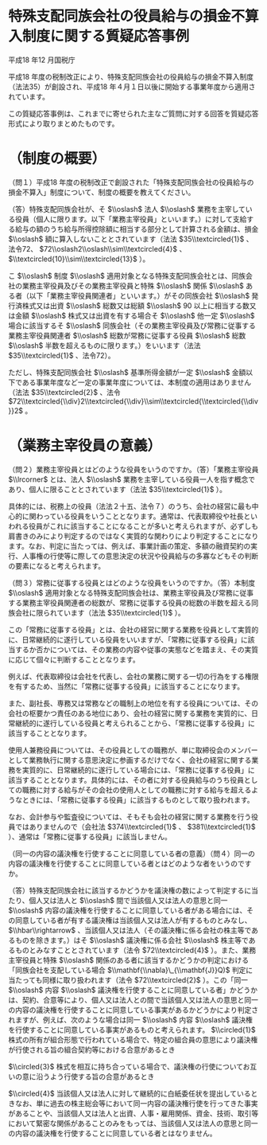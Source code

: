 # 特殊支配同族会社の役員給与の損金不算入制度に関する質疑応答事例

平成18 年12 月国税庁

平成18 年度の税制改正により、特殊支配同族会社の役員給与の損金不算入制度（法法35）が創設され、平成18 年４月１日以後に開始する事業年度から適用されています。

この質疑応答事例は、これまでに寄せられた主なご質問に対する回答を質疑応答形式により取りまとめたものです。

# （制度の概要）

（問１）平成18 年度の税制改正で創設された「特殊支配同族会社の役員給与の損金不算入」制度について、制度の概要を教えてください。

（答）特殊支配同族会社が、そ $\\oslash$ 法人 $\\oslash$ 業務を主宰している役員（個人に限ります。以下「業務主宰役員」といいます。）に対して支給する給与の額のうち給与所得控除額に相当する部分として計算される金額は、損金 $\\oslash$ 額に算入しないこととされています（法法 $35\\textcircled{1}$ 、法令72、 $72\\oslash2\\oslash\\sim\\textcircled{4}$ 、 $\\textcircled{10}\\sim\\textcircled{13}$ ）。

こ $\\oslash$ 制度 $\\oslash$ 適用対象となる特殊支配同族会社とは、同族会社の業務主宰役員及びその業務主宰役員と特殊 $\\oslash$ 関係 $\\oslash$ ある者（以下「業務主宰役員関連者」といいます。）がその同族会社 $\\oslash$ 発行済株式又は出資 $\\oslash$ 総数又は総額 $\\oslash$ $90%$ 以上に相当する数又は金額 $\\oslash$ 株式又は出資を有する場合そ $\\oslash$ 他一定 $\\oslash$ 場合に該当するそ $\\oslash$ 同族会社（その業務主宰役員及び常務に従事する業務主宰役員関連者 $\\oslash$ 総数が常務に従事する役員 $\\oslash$ 総数 $\\oslash$ 半数を超えるものに限ります。）をいいます（法法 $35\\textcircled{1}$ 、法令72）。

ただし、特殊支配同族会社 $\\oslash$ 基準所得金額が一定 $\\oslash$ 金額以下である事業年度など一定の事業年度については、本制度の適用はありません（法法 $35\\textcircled{2}$ 、法令 $72\\textcircled{\\div}2\\textcircled{\\div}\\sim\\textcircled{\\textcircled{\\div}}2$ 。

# （業務主宰役員の意義）

（問２）業務主宰役員とはどのような役員をいうのですか。（答）「業務主宰役員 $\\lrcorner$ とは、法人 $\\oslash$ 業務を主宰している役員一人を指す概念であり、個人に限ることとされています（法法 $35\\textcircled{1}$ ）。

具体的には、税務上の役員（法法２十五、法令７）のうち、会社の経営に最も中心的に関わっている役員をいうこととなります。通常は、代表取締役や社長といわれる役員がこれに該当することになることが多いと考えられますが、必ずしも肩書きのみにより判定するのではなく実質的な関わりにより判定することになります。なお、判定に当たっては、例えば、事業計画の策定、多額の融資契約の実行、人事権の行使等に際しての意思決定の状況や役員給与の多寡などもその判断の要素になると考えられます。

（問３）常務に従事する役員とはどのような役員をいうのですか。（答）本制度 $\\oslash$ 適用対象となる特殊支配同族会社は、業務主宰役員及び常務に従事する業務主宰役員関連者の総数が、常務に従事する役員の総数の半数を超える同族会社に限られています（法法 $35\\textcircled{1}$ ）。

この「常務に従事する役員」とは、会社の経営に関する業務を役員として実質的に、日常継続的に遂行している役員をいいますが、「常務に従事する役員」に該当するか否かについては、その業務の内容や従事の実態などを踏まえ、その実質に応じて個々に判断することとなります。

例えば、代表取締役は会社を代表し、会社の業務に関する一切の行為をする権限を有するため、当然に「常務に従事する役員」に該当することになります。

また、副社長、専務又は常務などの職制上の地位を有する役員については、その会社の枢要かつ責任のある地位にあり、会社の経営に関する業務を実質的に、日常継続的に遂行している役員と考えられることから、「常務に従事する役員」に該当することとなります。

使用人兼務役員については、その役員としての職務が、単に取締役会のメンバーとして業務執行に関する意思決定に参画するだけでなく、会社の経営に関する業務を実質的に、日常継続的に遂行している場合には、「常務に従事する役員」に該当することとなります。具体的には、その者に対する役員給与のうち役員としての職務に対する給与がその会社の使用人としての職務に対する給与を超えるようなときには、「常務に従事する役員」に該当するものとして取り扱われます。

なお、会計参与や監査役については、そもそも会社の経営に関する業務を行う役員ではありませんので（会社法 $374\\textcircled{1}$ 、 $381\\textcircled{1}$ ）、通常は「常務に従事する役員」に該当しません。

（同一の内容の議決権を行使することに同意している者の意義）（問４）同一の内容の議決権を行使することに同意している者とはどのような者をいうのですか。

（答）特殊支配同族会社に該当するかどうかを議決権の数によって判定するに当たり、個人又は法人と $\\oslash$ 間で当該個人又は法人の意思と同一 $\\oslash$ 内容の議決権を行使することに同意している者がある場合には、その同意している者が有する議決権は当該個人又は法人が有するものとみなし、 $\\hbar\\rightarrow$ 、当該個人又は法人（その議決権に係る会社の株主等であるものを除きます。）はそ $\\oslash$ 議決権に係る会社 $\\oslash$ 株主等であるものとみなすこととされています（法令 $72\\textcircled{4}$ ）。また、業務主宰役員と特殊 $\\oslash$ 関係のある者に該当するかどうかの判定における「同族会社を支配している場合 $\\mathbf{\\nabla}\_{\\mathbf{J}}Q)$ 判定に当たっても同様に取り扱われます（法令 $72\\textcircled{2}$ ）。この「同一 $\\oslash$ 内容 $\\oslash$ 議決権を行使することに同意している者」かどうかは、契約、合意等により、個人又は法人との間で当該個人又は法人の意思と同一の内容の議決権を行使することに同意している事実があるかどうかにより判定されますが、例えば、次のような場合は同一 $\\oslash$ 内容 $\\oslash$ 議決権を行使することに同意している事実があるものと考えられます。 $\\circled{1}$ 株式の所有が組合形態で行われている場合で、特定の組合員の意思により議決権が行使される旨の組合契約等における合意があるとき

$\\circled{3}$ 株式を相互に持ち合っている場合で、議決権の行使についてお互いの意に沿うよう行使する旨の合意があるとき

$\\circled{4}$ 当該個人又は法人に対して継続的に白紙委任状を提出しているときなお、単に過去の株主総会等において同一内容の議決権行使を行ってきた事実があることや、当該個人又は法人と出資、人事・雇用関係、資金、技術、取引等において緊密な関係があることのみをもっては、当該個人又は法人の意思と同一の内容の議決権を行使することに同意している者とはなりません。